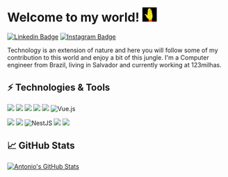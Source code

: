 
# Welcome to my world! <img src="https://github.com/antoniofdsn/antoniofdsn/blob/ffcb6b5fc6c72ecccacbb6808604d505bee33974/hi.webp" width="33px">
[![Linkedin Badge](https://img.shields.io/badge/-LinkedIn-blue?style=flat&logo=Linkedin&logoColor=white&link=https://www.linkedin.com/in/rebeccamanzi/)](https://www.linkedin.com/in/antoniofdsn/)
[![Instagram Badge](https://img.shields.io/badge/-Instagram-C13584?style=flat&labelColor=C13584&logo=instagram&logoColor=white&link=https://www.instagram.com/codepwr/)](https://www.instagram.com/tonyfdsn/)

Technology is an extension of nature and here you will follow some of my contribution to this world and enjoy a bit of this jungle.
I'm a Computer engineer from Brazil, living in Salvador and currently working at 123milhas.

## ⚡ Technologies & Tools
![](https://img.shields.io/badge/JavaScript-323330?style=for-the-badge&logo=javascript&logoColor=F7DF1E)
![](https://img.shields.io/badge/TypeScript-007ACC?style=for-the-badge&logo=typescript&logoColor=white)
![](https://img.shields.io/badge/Angular-DD0031?style=for-the-badge&logo=angular&logoColor=white)
![](https://img.shields.io/badge/AngularJS-E23237?style=for-the-badge&logo=angularjs&logoColor=white)
![](https://img.shields.io/badge/React-20232A?style=for-the-badge&logo=react&logoColor=61DAFB)
![Vue.js](https://img.shields.io/badge/vuejs-%2335495e.svg?style=for-the-badge&logo=vuedotjs&logoColor=%234FC08D)

![](https://img.shields.io/badge/Laravel-FF2D20?style=for-the-badge&logo=laravel&logoColor=white)
![](https://img.shields.io/badge/Node.js-43853D?style=for-the-badge&logo=node.js&logoColor=white)
![NestJS](https://img.shields.io/badge/nestjs-%23E0234E.svg?style=for-the-badge&logo=nestjs&logoColor=white)
![](https://img.shields.io/badge/HTML5-E34F26?style=for-the-badge&logo=html5&logoColor=white)
![](https://img.shields.io/badge/CSS3-1572B6?style=for-the-badge&logo=css3&logoColor=white)
<!-- ![](https://img.shields.io/badge/Vue.js-35495E?style=for-the-badge&logo=vue.js&logoColor=4FC08D) -->

<!-- ## &#x270d; Blog & Writing

Coming soon... -->

## &#x1f4c8; GitHub Stats

<!-- <a href="https://github.com/antoniofdsn/antoniofdsn">
  <img align="center" src="https://github-readme-stats.vercel.app/api/top-langs/?username=antoniofdsn&hide=tex&title_color=ffffff&text_color=c9cacc&icon_color=2bbc8a&bg_color=1d1f21&langs_count=3" />
</a> -->

<a href="https://github.com/antoniofdsn/antoniofdsn">
  <img align="center" src="https://github-readme-stats.vercel.app/api?username=antoniofdsn&show_icons=true&line_height=27&count_private=true&title_color=ffffff&text_color=c9cacc&icon_color=2bbc8a&bg_color=1d1f21" alt="Antonio's GitHub Stats" />
</a>
<!-- <br>
<a href="https://github.com/antoniofdsn/python-project-blueprint">
  <img align="center" src="https://github-readme-stats.vercel.app/api/pin/?username=antoniofdsn&repo=Emotion-Detection&title_color=ffffff&text_color=c9cacc&icon_color=2bbc8a&bg_color=1d1f21" />
</a>


<a href="https://github.com/antoniofdsn/go-project-blueprint">
  <img align="center" src="https://github-readme-stats.vercel.app/api/pin/?username=antoniofdsn&repo=Orixas-War&title_color=ffffff&text_color=c9cacc&icon_color=2bbc8a&bg_color=1d1f21" />
</a>     -->

<!-- 
### 𝗩𝗶𝘀𝗶𝘁𝗼𝗿𝘀

![Profile views](https://gpvc.arturio.dev/antoniofdsn) -->
